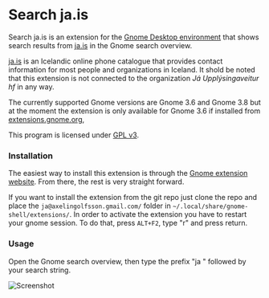 # Search ja.is
Search ja.is is an extension for the [Gnome Desktop environment](http://www.gnome.org/) that shows search results from [ja.is](http://ja.is/) in the Gnome search overview.

[ja.is](http://ja.is/) is an Icelandic online phone catalogue that provides contact information for most people and organizations in Iceland.
It shold be noted that this extension is not connected to the organization *Já Upplýsingaveitur hf* in any way.

The currently supported Gnome versions are Gnome 3.6 and Gnome 3.8 but at the moment the extension is only available for Gnome 3.6 if installed from [extensions.gnome.org](https://extensions.gnome.org/extension/691/search-jais/), 

This program is licensed under [GPL v3](ja@axelingolfsson.gmail.com/COPYING).

### Installation
The easiest way to install this extension is through the [Gnome extension website](https://extensions.gnome.org/extension/691/search-jais/). From there, the rest is very straight forward.

If you want to install the extension from the git repo just clone the repo and place the `ja@axelingolfsson.gmail.com/` folder in `~/.local/share/gnome-shell/extensions/`. In order to activate the extension you have to restart your gnome session. To do that, press `ALT+F2`, type "r" and press return.

### Usage
Open the Gnome search overview, then type the prefix "ja " followed by your search string.

![Screenshot](https://extensions.gnome.org/static/extension-data/screenshots/screenshot_691_2.png)
